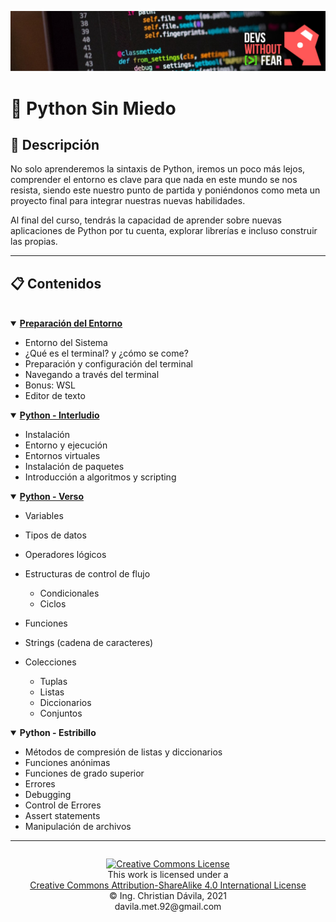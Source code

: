 ![Logo Python](assets/imgs/banner.jpg "Python")

# **🐍 Python Sin Miedo**

## **📘 Descripción**
No solo aprenderemos la sintaxis de Python, iremos un poco más lejos, comprender el entorno es clave para que nada en este mundo se nos resista, siendo este nuestro punto de partida y poniéndonos como meta un proyecto final para integrar nuestras nuevas habilidades.

Al final del curso, tendrás la capacidad de aprender sobre nuevas aplicaciones de Python por tu cuenta, explorar librerías e incluso construir las propias.

---

## **📋 Contenidos**
<br>
<details open>
	<summary><strong><a href="Sesion 1/Introduction.md">Preparación del Entorno</a></strong></summary>

*	Entorno del Sistema
*	¿Qué es el terminal? y ¿cómo se come?
*	Preparación y configuración del terminal
*	Navegando a través del terminal 
*	Bonus: WSL
*	Editor de texto

</details>
<details open>
	<summary><strong><a href="Sesion 2/Interludio.md">Python - Interludio</a></strong></summary>

*	Instalación
*	Entorno y ejecución
*	Entornos virtuales
*	Instalación de paquetes
*	Introducción a algoritmos y scripting

</details>

</details>
<details open>
	<summary><strong><a href="Sesion 2/Verso.md">Python - Verso</a></strong></summary>

*	Variables
*	Tipos de datos
*	Operadores lógicos
*	Estructuras de control de flujo

	+	Condicionales
	+	Ciclos

*	Funciones
*	Strings (cadena de caracteres)
*	Colecciones

	+	Tuplas
	+	Listas
	+	Diccionarios
	+	Conjuntos

</details>

</details>
<details open>
	<summary><strong>Python - Estribillo</strong></summary>

*	Métodos de compresión de listas y diccionarios
*	Funciones anónimas
*	Funciones de grado superior
*	Errores
*	Debugging
*	Control de Errores
*	Assert statements
*	Manipulación de archivos

</details>

---


<footer>
<p style="float:left; width: 100%; text-align:center;">
<a rel="license" href="http://creativecommons.org/licenses/by-sa/4.0/"><img alt="Creative Commons License" style="border-width:0" src="https://i.creativecommons.org/l/by-sa/4.0/88x31.png" /></a><br />This work is licensed under a <br /><a rel="license" href="http://creativecommons.org/licenses/by-sa/4.0/">Creative Commons Attribution-ShareAlike 4.0 International License</a>
<br>© Ing. Christian Dávila, 2021
<br>davila.met.92@gmail.com
</p>
</footer>